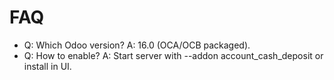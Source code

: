 # FAQ

- Q: Which Odoo version? A: 16.0 (OCA/OCB packaged).
- Q: How to enable? A: Start server with --addon account_cash_deposit or install in UI.
